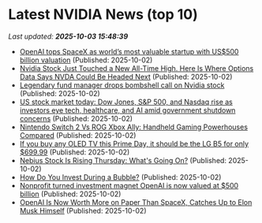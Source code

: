 # Latest NVIDIA News (top 10)
_Last updated: **2025-10-03 15:48:39**_

- [OpenAI tops SpaceX as world’s most valuable startup with US$500 billion valuation](https://financialpost.com/technology/openai-tops-spacex-as-worlds-most-valuable-startup-with-us500-billion-valuation) (Published: 2025-10-02)
- [Nvidia Stock Just Touched a New All-Time High. Here Is Where Options Data Says NVDA Could Be Headed Next](https://www.barchart.com/story/news/35193963/nvidia-stock-just-touched-a-new-all-time-high-here-is-where-options-data-says-nvda-could-be-headed-next) (Published: 2025-10-02)
- [Legendary fund manager drops bombshell call on Nvidia stock](https://biztoc.com/x/c42c4f523dff76a7) (Published: 2025-10-02)
- [US stock market today: Dow Jones, S&P 500, and Nasdaq rise as investors eye tech, healthcare, and AI amid government shutdown concerns](https://economictimes.indiatimes.com/news/international/us/us-stock-market-today-dow-jones-sp-500-and-nasdaq-rise-as-investors-eye-tech-healthcare-and-ai-amid-government-shutdown-concerns/articleshow/124276044.cms) (Published: 2025-10-02)
- [Nintendo Switch 2 Vs ROG Xbox Ally: Handheld Gaming Powerhouses Compared](https://hothardware.com/news/nintendo-switch-2-vs-rog-xbox-ally) (Published: 2025-10-02)
- [If you buy any OLED TV this Prime Day, it should be the LG B5 for only $699.99](https://www.techradar.com/seasonal-sales/if-you-buy-any-oled-tv-this-prime-day-it-should-be-the-lg-b5-for-only-usd699-99) (Published: 2025-10-02)
- [Nebius Stock Is Rising Thursday: What's Going On?](https://biztoc.com/x/8db331fdee36a306) (Published: 2025-10-02)
- [How Do You Invest During a Bubble?](https://awealthofcommonsense.com/2025/10/how-do-you-invest-during-a-bubble/) (Published: 2025-10-02)
- [Nonprofit turned investment magnet OpenAI is now valued at $500 billion](https://www.pcgamer.com/software/ai/nonprofit-turned-investment-magnet-openai-is-now-valued-at-usd500-billion/) (Published: 2025-10-02)
- [OpenAI Is Now Worth More on Paper Than SpaceX, Catches Up to Elon Musk Himself](https://gizmodo.com/openai-is-now-worth-more-on-paper-than-spacex-catches-up-to-elon-musk-himself-2000666727) (Published: 2025-10-02)

